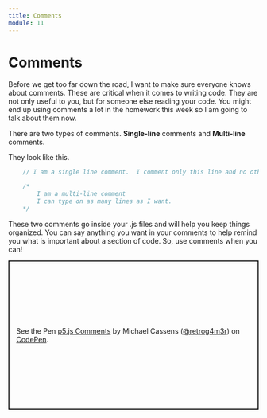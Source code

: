 ```yaml
---
title: Comments
module: 11
---
```


# Comments

Before we get too far down the road, I want to make sure everyone knows about comments. These are critical when it comes to writing code. They are not only useful to you, but for someone else reading your code.  You might end up using comments a lot in the homework this week so I am going to talk about them now.

There are two types of comments.  **Single-line** comments and **Multi-line** comments.

They look like this.

```js
    // I am a single line comment.  I comment only this line and no other

    /*
        I am a multi-line comment
        I can type on as many lines as I want.
    */
```

These two comments go inside your .js files and will help you keep things organized. You can say anything you want in your comments to help remind you what is important about a section of code.  So, use comments when you can!

<p class="codepen" data-height="600" data-theme-id="dark" data-default-tab="js,result" data-slug-hash="xxLXXgx" data-editable="true" data-user="retrog4m3r" style="height: 300px; box-sizing: border-box; display: flex; align-items: center; justify-content: center; border: 2px solid; margin: 1em 0; padding: 1em;">
  <span>See the Pen <a href="https://codepen.io/retrog4m3r/pen/xxLXXgx">
  p5.js Comments</a> by Michael Cassens (<a href="https://codepen.io/retrog4m3r">@retrog4m3r</a>)
  on <a href="https://codepen.io">CodePen</a>.</span>
</p>
<script async src="https://cpwebassets.codepen.io/assets/embed/ei.js"></script>

